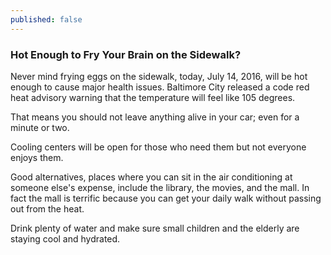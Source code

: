 ```yaml
---
published: false
---
```

### Hot Enough to Fry Your Brain on the Sidewalk?

Never mind frying eggs on the sidewalk,  today, July 14, 2016, will be hot enough to cause major health issues.  Baltimore City released a code red heat advisory warning that the temperature will feel like 105 degrees.

That means you should not leave anything alive in your car; even for a minute or two.

Cooling centers will be open for those who need them but not everyone enjoys them.

Good alternatives, places where you can sit in the air conditioning at someone else's expense,  include the library,  the movies, and the mall. In fact the mall is terrific because you can get your daily walk without passing out from the heat.

Drink plenty of water and make sure small children and the elderly are staying cool and hydrated. 
